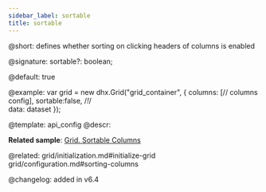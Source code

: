 ```yaml
---
sidebar_label: sortable
title: sortable
---          
```


@short: defines whether sorting on clicking headers of columns is enabled

@signature: sortable?: boolean;

@default: true

@example: 
var grid = new dhx.Grid("grid_container", {
    columns: [// columns config],
    sortable:false, /*!*/  
    data: dataset
});


@template:	api_config
@descr: 

**Related sample**: [Grid. Sortable Columns](https://snippet.dhtmlx.com/r3prvlmo)

@related: grid/initialization.md#initialize-grid
grid/configuration.md#sorting-columns

@changelog: added in v6.4